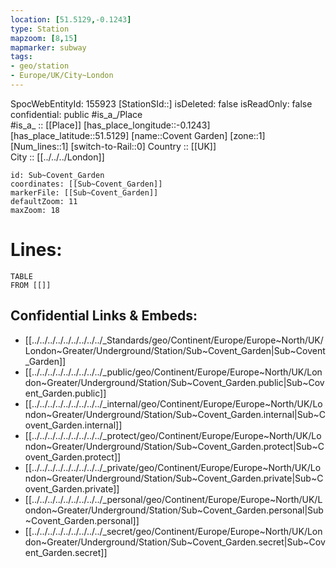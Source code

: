 ```yaml
---
location: [51.5129,-0.1243] 
type: Station 
mapzoom: [8,15] 
mapmarker: subway 
tags:
- geo/station
- Europe/UK/City~London
---
```

SpocWebEntityId: 155923
[StationSId::] 
isDeleted: false
isReadOnly: false
confidential: public
#is_a_/Place  
#is_a_ :: [[Place]] 
[has_place_longitude::-0.1243] 
[has_place_latitude::51.5129] 
[name::Covent Garden] 
[zone::1] 
[Num_lines::1] 
[switch-to-Rail::0] 
Country :: [[UK]]  
City :: [[../../../London]]  


```leaflet
id: Sub~Covent_Garden
coordinates: [[Sub~Covent_Garden]] 
markerFile: [[Sub~Covent_Garden]] 
defaultZoom: 11 
maxZoom: 18
```


# Lines: 
```dataview
TABLE 
FROM [[]] 
```

## Confidential Links & Embeds: 
- [[../../../../../../../../../_Standards/geo/Continent/Europe/Europe~North/UK/London~Greater/Underground/Station/Sub~Covent_Garden|Sub~Covent_Garden]] 
- [[../../../../../../../../../_public/geo/Continent/Europe/Europe~North/UK/London~Greater/Underground/Station/Sub~Covent_Garden.public|Sub~Covent_Garden.public]] 
- [[../../../../../../../../../_internal/geo/Continent/Europe/Europe~North/UK/London~Greater/Underground/Station/Sub~Covent_Garden.internal|Sub~Covent_Garden.internal]] 
- [[../../../../../../../../../_protect/geo/Continent/Europe/Europe~North/UK/London~Greater/Underground/Station/Sub~Covent_Garden.protect|Sub~Covent_Garden.protect]] 
- [[../../../../../../../../../_private/geo/Continent/Europe/Europe~North/UK/London~Greater/Underground/Station/Sub~Covent_Garden.private|Sub~Covent_Garden.private]] 
- [[../../../../../../../../../_personal/geo/Continent/Europe/Europe~North/UK/London~Greater/Underground/Station/Sub~Covent_Garden.personal|Sub~Covent_Garden.personal]] 
- [[../../../../../../../../../_secret/geo/Continent/Europe/Europe~North/UK/London~Greater/Underground/Station/Sub~Covent_Garden.secret|Sub~Covent_Garden.secret]] 
